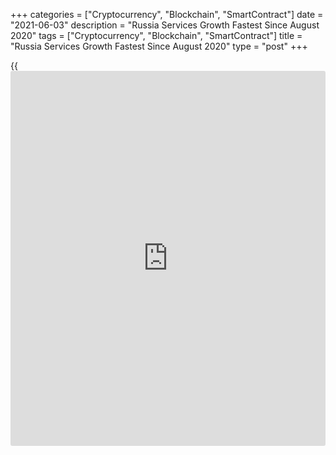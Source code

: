 +++
categories = ["Cryptocurrency", "Blockchain", "SmartContract"]
date = "2021-06-03"
description = "Russia Services Growth Fastest Since August 2020"
tags = ["Cryptocurrency", "Blockchain", "SmartContract"]
title = "Russia Services Growth Fastest Since August 2020"
type = "post"
+++

{{<iframe id="large-banner" src="https://www.bounty.group/#slide=26.0" width="100%" height="600" scrolling="no" style="border: 0px solid rgb(216, 221, 230); border-radius: 3px;">}}

Russia's service sector grew at the quickest pace since August 2020,
data from IHS Markit showed on Thursday.

The services Purchasing Managers' Index rose to 57.5 in May from 55.2 in
April. Any reading above 50 indicates expansion in the sector.

New orders increased in May and new export orders rose for the third
month in a row.

On the price front, input price inflation rose to the fastest since June
2008 and selling prices increased.

Employment rose for the fourth month in a row in May, while backlogs of
work declined.

Business expectation moderated slightly in May as firms were concerned
regarding higher prices and threat of customer insolvencies.

The composite output index rose to 56.2 in May from 54.0 in the previous
month. The latest growth in the index was the fastest since August last
year.

"Our current forecast projects a 3.1 percent expansion in GDP in 2021,"
Sian Jones, senior economist at IHS Markit, said.

For comments and feedback [contact](https://www.playgroundfx.com/contact/): editorial@rtt[news](https://www.letsplayfx.com/blog/forex-news-website/).com

[Economic News][1]

 **What parts of the world are seeing the best (and worst) economic
performances lately? Click[here][2] to check out our [Econ Scorecard][2]
and find out! See up-to-the-moment [ranking](https://www.playgroundfx.com/blog/crypto-exchange-ranking/)s for the best and worst
performers in [GDP][3], [unemployment rate][4], [inflation][5] and much
more.**

   1. www.rtt[news](https://www.letsplayfx.com/blog/forex-news-website/).com/Content/EconomicNews.aspx
   2. www.rtt[news](https://www.letsplayfx.com/blog/forex-news-website/).com/economic-scorecard/world-rank/unemployment-rate/highest-performance.aspx
   3. www.rtt[news](https://www.letsplayfx.com/blog/forex-news-website/).com/economic-scorecard/world-rank/GDP/highest-performance.aspx
   4. www.rtt[news](https://www.letsplayfx.com/blog/forex-news-website/).com/economic-scorecard/world-rank/unemployment-rate/lowest-performance.aspx
   5. www.rtt[news](https://www.letsplayfx.com/blog/forex-news-website/).com/economic-scorecard/world-rank/CPI/highest-performance.aspx